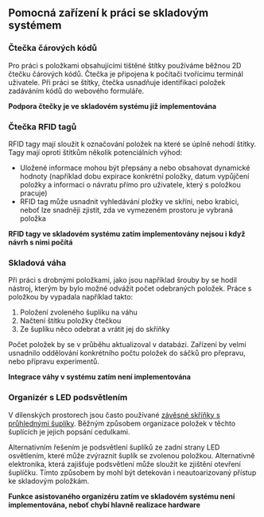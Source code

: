 ## Pomocná zařízení k práci se skladovým systémem

### Čtečka čárových kódů

Pro práci s položkami obsahujícími tištěné štítky používáme běžnou 2D čtečku čárových kódů. Čtečka je připojena k počítači tvořícímu terminál uživatele. 
Při práci se štítky, čtečka usnadňuje identifikaci položek zadáváním kódů do webového formuláře. 

**Podpora čtečky je ve skladovém systému již implementována**

### Čtečka RFID tagů

RFID tagy mají sloužit k označování položek na které se úplně nehodí štítky. Tagy mají oproti štítkům několik potenciálních výhod: 

  * Uložené informace mohou být přepsány a nebo obsahovat dynamické hodnoty (například dobu expirace konkrétní položky, datum vypůjčení položky a informaci o návratu přímo pro uživatele, který s položkou pracuje)
  * RFID tag může usnadnit vyhledávání pložky ve skříni, nebo krabici, neboť lze snadněji zjistit, zda ve vymezeném prostoru je vybraná položka 

**RFID tagy ve skladovém systému zatím implementovány nejsou i když návrh s nimi počítá**

### Skladová váha

Při práci s drobnými položkami, jako jsou například šrouby by se hodil nástroj, kterým by bylo možné odvážit počet odebraných položek. Práce s položkou by vypadala například takto: 

1. Položení zvoleného šuplíku na váhu
2. Načtení štítku položky čtečkou 
3. Ze šuplíku něco odebrat a vrátit jej do skříňky

Počet položek by se v průběhu aktualizoval v databázi.  Zařízení by velmi usnadnilo oddělování konkrétního počtu položek do sáčků pro přepravu, nebo přípravu experimentů. 

**Integrace váhy v systému zatím není implementována**

### Organizér s LED podsvětlením 

V dílenských prostorech jsou často používané [závěsné skříňky s průhlednými šuplíky](https://www.svarecky-obchod.cz/dilenske-vybaveni/zavesne-skrinky/15109-zavesna-skrinka-30-m-4-s-2-v-modra-6765m.htm). 
Běžným způsobem organizace položek v těchto šuplících je jejich popsání cedulkami. 

Alternativním řešením je podsvětlení šuplíků ze zadní strany LED osvětlením, které může zvýraznit šuplík se zvolenou položkou. Alternativně elektronika, která zajišťuje podsvětlení může sloužit ke zjištění otevření šuplíčku. Tímto způsobem by mohl být detekován i neautoarizovaný přístup ke skladovým položkám. 

**Funkce asistovaného organizéru zatím ve skladovém systému není implementována, neboť chybí hlavně realizace hardware**






